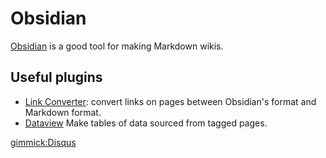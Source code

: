 # Obsidian

[Obsidian](https://obsidian.md/) is a good tool for making Markdown wikis.

## Useful plugins
* [Link Converter](https://github.com/ozntel/obsidian-link-converter): convert links on pages between Obsidian's format and Markdown format.
* [Dataview](https://github.com/blacksmithgu/obsidian-dataview) Make tables of data sourced from tagged pages.

[gimmick:Disqus](swissarmyronin-github-io)
